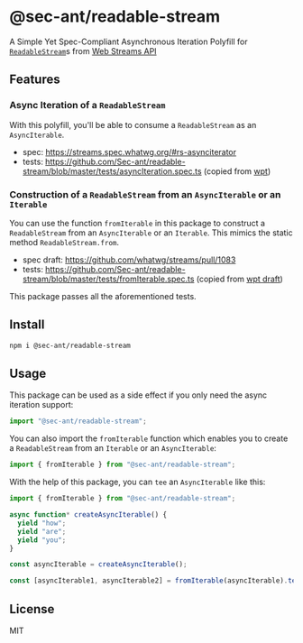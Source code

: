 # @sec-ant/readable-stream

A Simple Yet Spec-Compliant Asynchronous Iteration Polyfill for [`ReadableStream`](https://developer.mozilla.org/docs/Web/API/ReadableStream)s from [Web Streams API](https://developer.mozilla.org/docs/Web/API/Streams_API)

## Features

### Async Iteration of a `ReadableStream`

With this polyfill, you'll be able to consume a `ReadableStream` as an `AsyncIterable`.

- spec: https://streams.spec.whatwg.org/#rs-asynciterator
- tests: https://github.com/Sec-ant/readable-stream/blob/master/tests/asyncIteration.spec.ts (copied from [wpt](https://github.com/MattiasBuelens/wpt/blob/c894f0086c99ab5efc37691ac60f33a2b37c2e7c/streams/readable-streams/async-iterator.any.js))

### Construction of a `ReadableStream` from an `AsyncIterable` or an `Iterable`

You can use the function `fromIterable` in this package to construct a `ReadableStream` from an `AsyncIterable` or an `Iterable`. This mimics the static method `ReadableStream.from`.

- spec draft: https://github.com/whatwg/streams/pull/1083
- tests: https://github.com/Sec-ant/readable-stream/blob/master/tests/fromIterable.spec.ts (copied from [wpt draft](https://github.com/MattiasBuelens/wpt/blob/38c4fcee35b5376eac4cf037d9ca1f8343cf06e4/streams/readable-streams/from.any.js))

This package passes all the aforementioned tests.

## Install

```bash
npm i @sec-ant/readable-stream
```

## Usage

This package can be used as a side effect if you only need the async iteration support:

```ts
import "@sec-ant/readable-stream";
```

You can also import the `fromIterable` function which enables you to create a `ReadableStream` from an `Iterable` or an `AsyncIterable`:

```ts
import { fromIterable } from "@sec-ant/readable-stream";
```

With the help of this package, you can `tee` an `AsyncIterable` like this:

```ts
import { fromIterable } from "@sec-ant/readable-stream";

async function* createAsyncIterable() {
  yield "how";
  yield "are";
  yield "you";
}

const asyncIterable = createAsyncIterable();

const [asyncIterable1, asyncIterable2] = fromIterable(asyncIterable).tee();
```

## License

MIT
